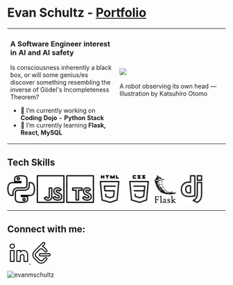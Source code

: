 # Evan Schultz - [Portfolio]

<!--
**evanmschultz/evanmschultz** is a ✨ _special_ ✨ repository because its `README.md` (this file) appears on your GitHub profile.

Here are some ideas to get you started:

- 🔭 I’m currently working on ...
- 🌱 I’m currently learning ...
- 👯 I’m looking to collaborate on ...
- 🤔 I’m looking for help with ...
- 💬 Ask me about ...
- 📫 How to reach me: ...
- 😄 Pronouns: ...
- ⚡ Fun fact: ...
-->

<table>
  <tr>
    <td>
      <h3 align="top">A Software Engineer interest in AI and AI safety</h3>
      <p>Is consciousness inherently a black box, or will some genius/es discover something resembling the inverse of Gödel's Incompleteness Theorem?</p>
        <ul>
            <li>🔭 I’m currently working on <b>Coding Dojo - Python Stack</b></li>
            <li>🌱 I’m currently learning <b>Flask, React, MySQL</b></li>
        </ul>
    </td>
    <td width="50%">
        <a href="https://substackcdn.com/image/fetch/f_auto,q_auto:good,fl_progressive:steep/https%3A%2F%2Fsubstack-post-media.s3.amazonaws.com%2Fpublic%2Fimages%2F7bc75598-812d-46e0-955c-07fb1a8b1c72_687x480.gif"><img src="./Assets/Images/robot_escher.gif" max-width="480px"></a>
        <div>
            <p>A robot observing its own head — Illustration by Katsuhiro Otomo<p>
        </div>
    </td>
  </tr>
</table>

<h2>Tech Skills</h2>
<picture>
 <source media="(prefers-color-scheme: dark)" srcset="Assets/Logos/python_light.svg">
 <source media="(prefers-color-scheme: light)" srcset="Assets/Logos/python.svg">
 <img alt="Python Logo" src="Assets/Logos/python.svg" height="64px">
</picture>
<picture>
 <source media="(prefers-color-scheme: dark)" srcset="Assets/Logos/javascript_light.svg">
 <source media="(prefers-color-scheme: light)" srcset="Assets/Logos/javascript.svg">
 <img alt="JavaScript Logo" src="Assets/Logos/javascript.svg" height="64px">
</picture>
<picture>
 <source media="(prefers-color-scheme: dark)" srcset="Assets/Logos/typescript_light.svg">
 <source media="(prefers-color-scheme: light)" srcset="Assets/Logos/typescript.svg">
 <img alt="TypeScript Logo" src="Assets/Logos/typescript.svg" height="64px">
</picture>
<picture>
 <source media="(prefers-color-scheme: dark)" srcset="Assets/Logos/html5_light.svg">
 <source media="(prefers-color-scheme: light)" srcset="Assets/Logos/html5.svg">
 <img alt="HTML5 Logo" src="Assets/Logos/html5.svg" height="64px">
</picture>
<picture>
 <source media="(prefers-color-scheme: dark)" srcset="Assets/Logos/css_light.svg">
 <source media="(prefers-color-scheme: light)" srcset="Assets/Logos/css.svg">
 <img alt="CSS Logo" src="Assets/Logos/css.svg" height="64px">
</picture>
<picture>
 <source media="(prefers-color-scheme: dark)" srcset="Assets/Logos/flask_light.svg">
 <source media="(prefers-color-scheme: light)" srcset="Assets/Logos/flask.svg">
 <img alt="Flask Logo" src="Assets/Logos/flask.svg" height="64px">
</picture>
<picture>
 <source media="(prefers-color-scheme: dark)" srcset="Assets/Logos/django_light.svg">
 <source media="(prefers-color-scheme: light)" srcset="Assets/Logos/django.svg">
 <img alt="Django Logo" src="Assets/Logos/django.svg" height="64px">
</picture>
<hr>
<h2 align="left">Connect with me:</h2>

<p align="left">
<a href="https://linkedin.com/in/evanmschultz" target="blank">
<picture>
 <source media="(prefers-color-scheme: dark)" srcset="Assets/Logos/linkedin_light.svg">
 <source media="(prefers-color-scheme: light)" srcset="Assets/Logos/linkedin.svg">
 <img alt="Linkedin Logo" src="Assets/Logos/linkedin.svg" height="50px">
</picture>
</a>
<a href="https://www.leetcode.com/evanmschultz" target="blank"><picture>
 <source media="(prefers-color-scheme: dark)" srcset="Assets/Logos/leetcode_light.svg">
 <source media="(prefers-color-scheme: light)" srcset="Assets/Logos/leetcode.svg">
 <img alt="Leetcode Logo" src="Assets/Logos/leetcode.svg" height="50px">
</picture></a>
</p>

<p align="left"><img src="https://github-readme-streak-stats.herokuapp.com/?user=evanmschultz&" alt="evanmschultz" /></p>

<!-- ______ Variables
            ______________________________________________ -->

[Portfolio]: https://postulate.tech 'postulate.tech'
